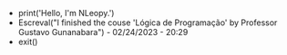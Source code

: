 - print('Hello, I'm NLeopy.')
- Escreval("I finished the couse 'Lógica de Programação' by Professor Gustavo Gunanabara") - 02/24/2023 - 20:29
- exit()
<!---
NLeopy/NLeopy is a ✨ special ✨ repository because its `README.md` (this file) appears on your GitHub profile.
You can click the Preview link to take a look at your changes.
--->
